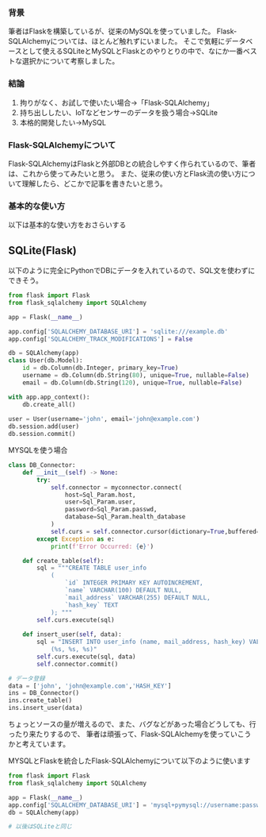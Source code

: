 ### 背景
筆者はFlaskを構築しているが、従来のMySQLを使っていました。
Flask-SQLAlchemyについては、ほとんど触れずにいました。
そこで気軽にデータベースとして使えるSQLiteとMySQLとFlaskとのやりとりの中で、なにか一番ベストな選択かについて考察しました。

### 結論
1. 拘りがなく、お試しで使いたい場合→「Flask-SQLAlchemy」
1. 持ち出ししたい、IoTなどセンサーのデータを扱う場合→SQLite
1. 本格的開発したい→MySQL

### Flask-SQLAlchemyについて
Flask-SQLAlchemyはFlaskと外部DBとの統合しやすく作られているので、筆者は、これから使ってみたいと思う。
また、従来の使い方とFlask流の使い方について理解したら、どこかで記事を書きたいと思う。

### 基本的な使い方
以下は基本的な使い方をおさらいする

## SQLite(Flask)

以下のように完全にPythonでDBにデータを入れているので、SQL文を使わずにできそう。

```py
from flask import Flask
from flask_sqlalchemy import SQLAlchemy

app = Flask(__name__)

app.config['SQLALCHEMY_DATABASE_URI'] = 'sqlite:///example.db'
app.config['SQLALCHEMY_TRACK_MODIFICATIONS'] = False

db = SQLAlchemy(app)
class User(db.Model):
    id = db.Column(db.Integer, primary_key=True)
    username = db.Column(db.String(80), unique=True, nullable=False)
    email = db.Column(db.String(120), unique=True, nullable=False)

with app.app_context():
    db.create_all()
    
user = User(username='john', email='john@example.com')
db.session.add(user)
db.session.commit()
```
MYSQLを使う場合
```py
class DB_Connector:
    def __init__(self) -> None:
        try:
            self.connector = myconnector.connect(
                host=Sql_Param.host,
                user=Sql_Param.user,
                password=Sql_Param.passwd,
                database=Sql_Param.health_database
            )
            self.curs = self.connector.cursor(dictionary=True,buffered=True)
        except Exception as e:
            print(f'Error Occurred: {e}')

    def create_table(self):
        sql = """CREATE TABLE user_info
            (
                `id` INTEGER PRIMARY KEY AUTOINCREMENT,
                `name` VARCHAR(100) DEFAULT NULL,
                `mail_address` VARCHAR(255) DEFAULT NULL,
                `hash_key` TEXT
            ); """
        self.curs.execute(sql)
        
    def insert_user(self, data):
        sql = "INSERT INTO user_info (name, mail_address, hash_key) VALUES \
            (%s, %s, %s)"
        self.curs.execute(sql, data)
        self.connector.commit()

# データ登録
data = ['john', 'john@example.com','HASH_KEY']
ins = DB_Connector()
ins.create_table()
ins.insert_user(data)
```
ちょっとソースの量が増えるので、また、バグなどがあった場合どうしても、行ったり来たりするので、
筆者は頑張って、Flask-SQLAlchemyを使っていこうかと考えています。

MYSQLとFlaskを統合したFlask-SQLAlchemyについて以下のように使います
```py
from flask import Flask
from flask_sqlalchemy import SQLAlchemy

app = Flask(__name__)
app.config['SQLALCHEMY_DATABASE_URI'] = 'mysql+pymysql://username:password@hostname/db_name'
db = SQLAlchemy(app)

# 以後はSQLiteと同じ
```

